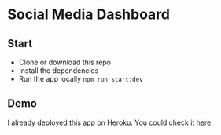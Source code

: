 # Social Media Dashboard

## Start

- Clone or download this repo
- Install the dependencies
- Run the app locally `npm run start:dev`

## Demo

I already deployed this app on Heroku. You could check it [here](https://socmed-dashboard.herokuapp.com/).
